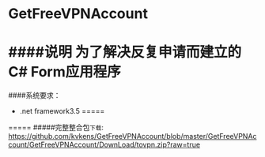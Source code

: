GetFreeVPNAccount
=================
####说明
为了解决反复申请而建立的C# Form应用程序
=====
####系统要求：
 * .net framework3.5
=====

=====
#####完整整合包`下载`: https://github.com/kvkens/GetFreeVPNAccount/blob/master/GetFreeVPNAccount/GetFreeVPNAccount/DownLoad/tovpn.zip?raw=true
